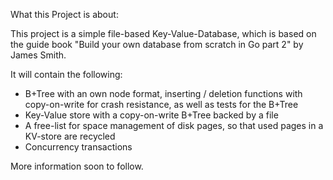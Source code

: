 What this Project is about:

This project is a simple file-based Key-Value-Database, which is based on the guide book "Build your own database from scratch in Go part 2" by James Smith. 

It will contain the following:
- B+Tree with an own node format, inserting / deletion functions with copy-on-write for crash resistance, as well as tests for the B+Tree
- Key-Value store with a copy-on-write B+Tree backed by a file
- A free-list for space management of disk pages, so that used pages in a KV-store are recycled
- Concurrency transactions

More information soon to follow.
